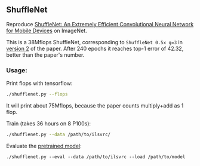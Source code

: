 
## ShuffleNet

Reproduce [ShuffleNet: An Extremely Efficient Convolutional Neural Network for Mobile Devices](https://arxiv.org/abs/1707.01083)
on ImageNet.

This is a 38Mflops ShuffleNet, corresponding to `ShuffleNet 0.5x g=3` in [version 2](https://arxiv.org/pdf/1707.01083v2) of the paper.
After 240 epochs it reaches top-1 error of 42.32, better than the paper's number.

### Usage:

Print flops with tensorflow:
```bash
./shufflenet.py --flops
```
It will print about 75Mflops, because the paper counts multiply+add as 1 flop.

Train (takes 36 hours on 8 P100s):
```bash
./shufflenet.py --data /path/to/ilsvrc/
```

Evaluate the [pretrained model](http://models.tensorpack.com/ShuffleNet/):
```
./shufflenet.py --eval --data /path/to/ilsvrc --load /path/to/model
```
